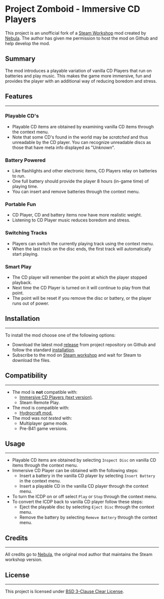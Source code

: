 # Project Zomboid - Immersive CD Players

This project is an unofficial fork of a [Steam Workshop](https://steamcommunity.com/sharedfiles/filedetails/?id=2268557398) mod created by [Nebula](https://steamcommunity.com/id/nebula-rus). 
The author has given me permission to host the mod on Github and help develop the mod.

## Summary

The mod introduces a playable variation of vanilla CD Players that run on batteries and play music. This makes the game more immersive, fun and provides the player with an additional way of reducing boredom and stress.

## Features

---

### Playable CD's

- Playable CD items are obtained by examining vanilla CD items through the context menu.
- Note that some CD's found in the world may be *scratched* and thus unreadable by the CD player. 
  You can recognize unreadable discs as those that have meta info displayed as "*Unknown*".

### Battery Powered

- Like flashlights and other electronic items, CD Players relay on batteries to run.
- One full battery should provide the player 8 hours (in-game time) of playing time.
- You can insert and remove batteries through the context menu.

### Portable Fun

- CD Player, CD and battery items now have more realistic weight.
- Listening to CD Player music reduces boredom and stress.

### Switching Tracks

- Players can switch the currently playing track using the context menu.
- When the last track on the disc ends, the first track will automatically start playing.

### Smart Play

- The CD player will remember the point at which the player stopped playback.
- Next time the CD Player is turned on it will continue to play from that point.
- The point will be reset if you remove the disc or battery, or the player runs out of power.

## Installation

---

To install the mod choose one of the following options:

- Download the latest mod [release](https://github.com/yooksi/pz-icdp/releases) from project repository on Github and follow the standard [installation](https://pzwiki.net/wiki/Modding#How_to_install.2Fplay_mods).
- Subscribe to the mod on [Steam workshop](https://steamcommunity.com/sharedfiles/filedetails/?id=2268557398) and wait for Steam to download the files.

## Compatibility

---

- The mod is **not** compatible with:
	- [Immersive CD Players (text version)](https://steamcommunity.com/sharedfiles/filedetails/?id=2025319303).
	- Steam Remote Play.
- The mod is compatible with:
	- [Hydrocraft mod.](https://steamcommunity.com/sharedfiles/filedetails/?id=2081538550)
- The mod was *not tested* with:
  - Multiplayer game mode.
  - Pre-B41 game versions.

## Usage

---

- Playable CD items are obtained by selecting `Inspect Disc` on vanilla CD items through the context menu.
- Immersive CD Player can be obtained with the following steps:
  - Insert a battery in the vanilla CD player by selecting `Insert Battery` in the context menu.
  - Insert a playable CD in the vanilla CD player through the context menu.
- To turn the ICDP on or off select `Play` or `Stop` through the context menu.
- To convert the ICDP back to vanilla CD player follow these steps:
  - Eject the playable disc by selecting `Eject Disc` through the context menu.
  - Remove the battery by selecting `Remove Battery` through the context menu.

## Credits

---

All credits go to [Nebula](https://steamcommunity.com/id/nebula-rus), the original mod author that maintains the Steam workshop version.

## License

---

This project is licensed under [BSD 3-Clause Clear License](https://github.com/yooksi/pz-icdp/blob/master/LICENSE.txt).